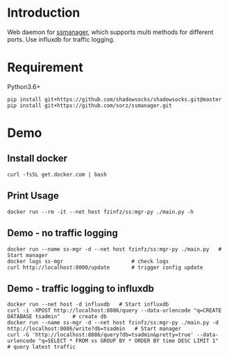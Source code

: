 # Introduction
Web daemon for [ssmanager](https://github.com/sorz/ssmanager), which supports multi methods for different ports.
Use influxdb for traffic logging.

# Requirement
Python3.6+

    pip install git+https://github.com/shadowsocks/shadowsocks.git@master
    pip install git+https://github.com/sorz/ssmanager.git


# Demo
## Install docker
    curl -fsSL get.docker.com | bash

## Print Usage
    docker run --rm -it --net host fzinfz/ss:mgr-py ./main.py -h

## Demo - no traffic logging
    docker run --name ss-mgr -d --net host fzinfz/ss:mgr-py ./main.py   # Start manager
    docker logs ss-mgr                      # check logs
    curl http://localhost:8000/update       # trigger config update

## Demo - traffic logging to influxdb
    docker run --net host -d influxdb   # Start influxdb
    curl -i -XPOST http://localhost:8086/query --data-urlencode "q=CREATE DATABASE tsadmin"    # create db
    docker run --name ss-mgr -d --net host fzinfz/ss:mgr-py ./main.py -d http://localhost:8086/write?db=tsadmin   # Start manager
    curl -G 'http://localhost:8086/query?db=tsadmin&pretty=true' --data-urlencode "q=SELECT * FROM ss GROUP BY * ORDER BY time DESC LIMIT 1"  # query latest traffic
